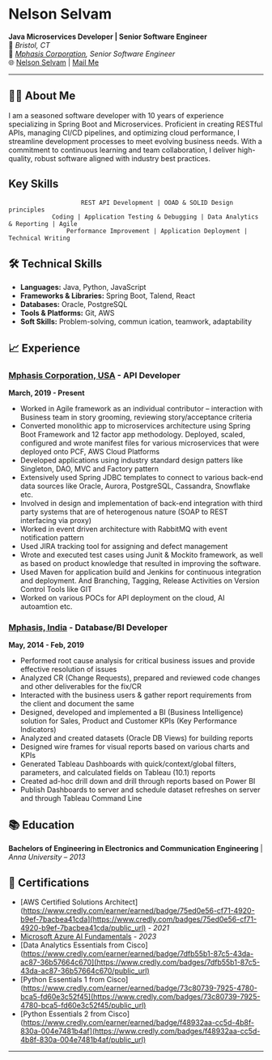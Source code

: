 
# Nelson Selvam

**Java Microservices Developer | Senior Software Engineer**  
📌  _Bristol, CT_   
💼  _[Mphasis Corporation](https://www.mphasis.com/home.html), Senior Software Engineer_      
🌐  [Nelson Selvam](https://www.linkedin.com/in/nelsonselvam/) | [Mail Me](mailto:pvselvam.nelson@gmail.com)

---

## 🧑‍💻 About Me

I am a seasoned software developer with 10 years of experience specializing in Spring Boot and Microservices. Proficient in creating RESTful APIs, managing CI/CD pipelines, and optimizing cloud performance, I streamline development processes to meet evolving business needs. With a commitment to continuous learning and team collaboration, I deliver high-quality, robust software aligned with industry best practices.

## Key Skills

                        REST API Development | OOAD & SOLID Design principles 
                Coding | Application Testing & Debugging | Data Analytics & Reporting | Agile 
                    Performance Improvement | Application Deployment | Technical Writing

## 🛠️ Technical Skills

- **Languages:** Java, Python, JavaScript
- **Frameworks & Libraries:** Spring Boot, Talend, React
- **Databases:** Oracle, PostgreSQL
- **Tools & Platforms:** Git, AWS
- **Soft Skills:** Problem-solving, commun ication, teamwork, adaptability

## 📈 Experience

### [Mphasis Corporation, USA](https://www.mphasis.com/home.html) - API Developer  
**March, 2019 - Present**

 - Worked in Agile framework as an individual contributor – interaction with Business team in story grooming, reviewing story/acceptance criteria
 - Converted monolithic app to microservices architecture using Spring Boot Framework and 12 factor app methodology. Deployed, scaled, configured and wrote manifest files for various microservices that were deployed onto PCF, AWS Cloud Platforms
- Developed applications using industry standard design patters like Singleton, DAO, MVC and Factory pattern
- Extensively used Spring JDBC templates to connect to various back-end data sources like Oracle, Aurora, PostgreSQL, Cassandra, Snowflake etc.
- Involved in design and implementation of back-end integration with third party systems that are of heterogenous nature (SOAP to REST interfacing via proxy)
- Worked in event driven architecture with RabbitMQ with event notification pattern
- Used JIRA tracking tool for assigning and defect management
- Wrote and executed test cases using Junit & Mockito framework, as well as based on product knowledge that resulted in improving the software. 
- Used Maven for application build and Jenkins for continuous integration and deployment. And Branching, Tagging, Release Activities on Version Control Tools like GIT 
- Worked on various POCs for API deployment on the cloud, AI autoamtion etc.


### [Mphasis, India](https://www.mphasis.com/home.html) - Database/BI Developer
**May, 2014 - Feb, 2019**

- Performed root cause analysis for critical business issues and provide effective resolution of issues  
- Analyzed CR (Change Requests), prepared and reviewed code changes and other deliverables for the fix/CR
- Interacted with the business users & gather report requirements from the client and document the same  
- Designed, developed and implemented a BI (Business Intelligence) solution for Sales, Product and Customer KPIs (Key Performance Indicators)  
- Analyzed and created datasets (Oracle DB Views) for building reports
- Designed wire frames for visual reports based on various charts and KPIs
- Generated Tableau Dashboards with quick/context/global filters, parameters, and calculated fields on Tableau (10.1) reports 
- Created ad-hoc drill down and drill through reports based on Power BI
- Publish Dashboards to server and schedule dataset refreshes on server and through Tableau Command Line


## 📚 Education

**Bachelors of Engineering in Electronics and Communication Engineering**   | _Anna University – 2013_

## 📜 Certifications

- [AWS Certified Solutions Architect](https://www.credly.com/earner/earned/badge/75ed0e56-cf71-4920-b9ef-7bacbea41cda](https://www.credly.com/badges/75ed0e56-cf71-4920-b9ef-7bacbea41cda/public_url) - _2021_
- [Microsoft Azure AI Fundamentals]() - _2023_
- [Data Analytics Essentials from Cisco](https://www.credly.com/earner/earned/badge/7dfb55b1-87c5-43da-ac87-36b57664c670](https://www.credly.com/badges/7dfb55b1-87c5-43da-ac87-36b57664c670/public_url)
- [Python Essentials 1 from Cisco](https://www.credly.com/earner/earned/badge/73c80739-7925-4780-bca5-fd60e3c52f45](https://www.credly.com/badges/73c80739-7925-4780-bca5-fd60e3c52f45/public_url)
- [Python Essentials 2 from Cisco](https://www.credly.com/earner/earned/badge/f48932aa-cc5d-4b8f-830a-004e7481b4af](https://www.credly.com/badges/f48932aa-cc5d-4b8f-830a-004e7481b4af/public_url)



  
---

